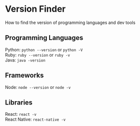 # Version Finder
How to find the version of programming languages and dev tools

## Programming Languages
Python: `python --version` or `python -V`  
Ruby: `ruby --version` or `ruby -v`  
Java: `java -version`  

## Frameworks
Node: `node --version` or `node -v`  

## Libraries 
React:  `react -v`  
React Native:  `react-native -v`  
